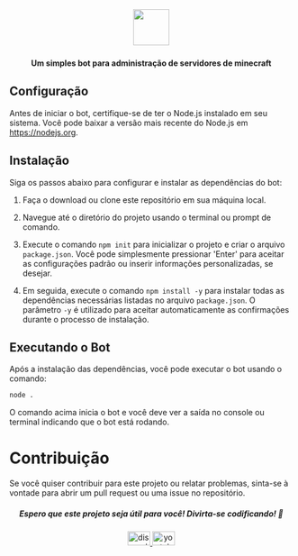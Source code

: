 <div align="center">
  <img height="64" src="https://cdn.discordapp.com/attachments/1135281516121952306/1136360958269341797/Sky-logo_1.png"  />
</div>

###

<h4 align="center">Um simples bot para administração de servidores de minecraft</h4>

## Configuração

Antes de iniciar o bot, certifique-se de ter o Node.js instalado em seu sistema. Você pode baixar a versão mais recente do Node.js em https://nodejs.org.

## Instalação

Siga os passos abaixo para configurar e instalar as dependências do bot:

1. Faça o download ou clone este repositório em sua máquina local.

2. Navegue até o diretório do projeto usando o terminal ou prompt de comando.

3. Execute o comando `npm init` para inicializar o projeto e criar o arquivo `package.json`. Você pode simplesmente pressionar 'Enter' para aceitar as configurações padrão ou inserir informações personalizadas, se desejar.

4. Em seguida, execute o comando `npm install -y` para instalar todas as dependências necessárias listadas no arquivo `package.json`. O parâmetro `-y` é utilizado para aceitar automaticamente as confirmações durante o processo de instalação.

## Executando o Bot

Após a instalação das dependências, você pode executar o bot usando o comando:

```bash
node .
```
O comando acima inicia o bot e você deve ver a saída no console ou terminal indicando que o bot está rodando.

# Contribuição

Se você quiser contribuir para este projeto ou relatar problemas, sinta-se à vontade para abrir um pull request ou uma issue no repositório.

<h5 align="center">Espero que este projeto seja útil para você! Divirta-se codificando! 🚀</h5>

<div align="center">
  <a href="https://skyminigames.net/discord" target="_blank">
    <img src="https://raw.githubusercontent.com/maurodesouza/profile-readme-generator/master/src/assets/icons/social/discord/default.svg" width="40" height="25" alt="discord logo"  />
  </a>
  <a href="https://skyminigames.net/youtube" target="_blank">
    <img src="https://raw.githubusercontent.com/maurodesouza/profile-readme-generator/master/src/assets/icons/social/youtube/default.svg" width="40" height="25" alt="youtube logo"  />
  </a>
</div>

###
